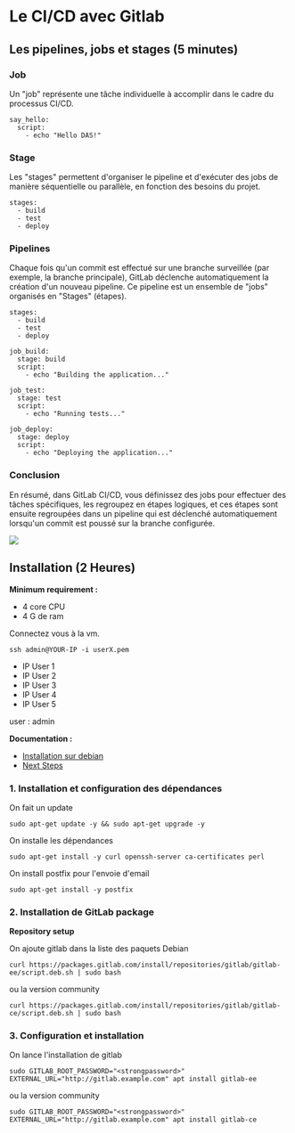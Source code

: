 # Le CI/CD avec Gitlab 

## Les pipelines, jobs et stages (5 minutes)

### Job 
Un "job" représente une tâche individuelle à accomplir dans le cadre du processus CI/CD. 

```
say_hello:
  script:
    - echo "Hello DAS!"
```

### Stage 
Les "stages" permettent d'organiser le pipeline et d'exécuter 
des jobs de manière séquentielle ou parallèle, en fonction des besoins du projet.

```
stages:
  - build
  - test
  - deploy
```

### Pipelines
Chaque fois qu'un commit est effectué sur une branche surveillée (par exemple, la branche principale), 
GitLab déclenche automatiquement la création d'un nouveau pipeline. Ce pipeline est un ensemble de "jobs" organisés en "Stages" (étapes).  

```
stages:
  - build
  - test
  - deploy

job_build:
  stage: build
  script:
    - echo "Building the application..."

job_test:
  stage: test
  script:
    - echo "Running tests..."

job_deploy:
  stage: deploy
  script:
    - echo "Deploying the application..."
```
### Conclusion 
En résumé, dans GitLab CI/CD, vous définissez des jobs pour effectuer des tâches spécifiques, 
les regroupez en étapes logiques, et ces étapes sont ensuite regroupées dans un pipeline qui 
est déclenché automatiquement lorsqu'un commit est poussé sur la branche configurée.

![](https://docs.gitlab.com/ee/ci/jobs/img/pipeline_grouped_jobs_v14_2.png)

## Installation (2 Heures) 
**Minimum requirement :**
- 4 core CPU
- 4 G de ram

Connectez vous à la vm.

```
ssh admin@YOUR-IP -i userX.pem
```

- IP User 1  
- IP User 2
- IP User 3
- IP User 4
- IP User 5  

user : admin

**Documentation :** 
- [Installation sur debian](https://about.gitlab.com/install/#debian)
- [Next Steps](https://docs.gitlab.com/ee/install/next_steps.html)
  

### 1. Installation et configuration des dépendances

On fait un update 
 
```
sudo apt-get update -y && sudo apt-get upgrade -y
```

On installe les dépendances 
```
sudo apt-get install -y curl openssh-server ca-certificates perl
```

On install postfix pour l'envoie d'email  

```
sudo apt-get install -y postfix
```

### 2. Installation de GitLab package 
**Repository setup**

On ajoute gitlab dans la liste des paquets Debian 

```
curl https://packages.gitlab.com/install/repositories/gitlab/gitlab-ee/script.deb.sh | sudo bash
```
ou la version community

```
curl https://packages.gitlab.com/install/repositories/gitlab/gitlab-ce/script.deb.sh | sudo bash
```

### 3. Configuration et installation


On lance l'installation de gitlab

```
sudo GITLAB_ROOT_PASSWORD="<strongpassword>" EXTERNAL_URL="http://gitlab.example.com" apt install gitlab-ee
```
ou la version community
```
sudo GITLAB_ROOT_PASSWORD="<strongpassword>" EXTERNAL_URL="http://gitlab.example.com" apt install gitlab-ce
```





